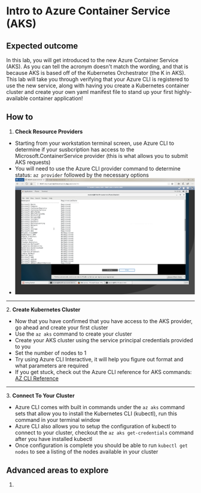 # Intro to Azure Container Service (AKS)

## Expected outcome

In this lab, you will get introduced to the new Azure Container Service (AKS). As you can tell the acronym doesn't match the wording, and that is because AKS is based off of the Kubernetes Orchestrator (the K in AKS). This lab will take you through verifying that your Azure CLI is registered to use the new service, along with having you create a Kubernetes container cluster and create your own yaml manifest file to stand up your first highly-available container application!


## How to 


1. <strong>Check Resource Providers</strong>

 * Starting from your workstation terminal screen, use Azure CLI to determine if your susbcription has access to the
 Microsoft.ContainerService provider (this is what allows you to submit AKS requests)
 * You will need to use the Azure CLI provider command to determine status: ``az provider`` followed by the necessary options
 * ![aksreg](./images/aksreg.png)


<hr>
2. <strong>Create Kubernetes Cluster</strong>

 * Now that you have confirmed that you have access to the AKS provider, go ahead and create your first cluster
 * Use the ``az aks`` command to create your cluster
 * Create your AKS cluster using the service principal credentials provided to you
 * Set the number of nodes to 1
 * Try using Azure CLI Interactive, it will help you figure out format and what parameters are required
 * If you get stuck, check out the Azure CLI reference for AKS commands: [AZ CLI Reference](https://docs.microsoft.com/en-us/cli/azure/?view=azure-cli-latest)


<hr>
3. <strong>Connect To Your Cluster</strong>

 * Azure CLI comes with built in commands under the ``az aks`` command sets that allow you to install the Kubernetes CLI (kubectl), run this command in your terminal window
 * Azure CLI also allows you to setup the configuration of kubectl to connect to your cluster, checkout the ``az aks get-credentials`` command after you have installed kubectl
 * Once configuration is complete you should be able to run ``kubectl get nodes`` to see a listing of the nodes available in your cluster


## Advanced areas to explore

1. 
